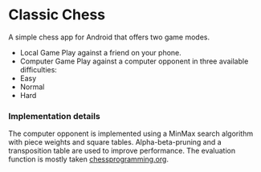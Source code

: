 # Classic Chess
A simple chess app for Android that offers two game modes.
- Local Game
Play against a friend on your phone.
- Computer Game
Play against a computer opponent in three available difficulties:
- Easy
- Normal
- Hard
### Implementation details
The computer opponent is implemented using a MinMax search algorithm with piece weights and square tables. Alpha-beta-pruning and a transposition table are used to improve performance.
The evaluation function is mostly taken [chessprogramming.org](https://www.chessprogramming.org/Simplified_Evaluation_Function).